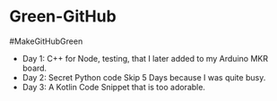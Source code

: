 # Green-GitHub
#MakeGitHubGreen

- Day 1: C++ for Node, testing, that I later added to my Arduino MKR board.
- Day 2: Secret Python code
Skip 5 Days because I was quite busy.
- Day 3: A Kotlin Code Snippet that is too adorable.
